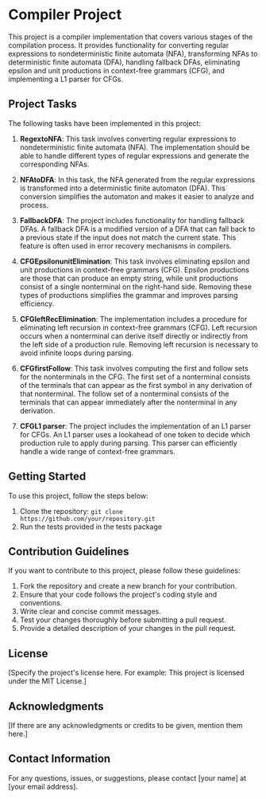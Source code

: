 # Compiler Project

This project is a compiler implementation that covers various stages of the compilation process. It provides functionality for converting regular expressions to nondeterministic finite automata (NFA), transforming NFAs to deterministic finite automata (DFA), handling fallback DFAs, eliminating epsilon and unit productions in context-free grammars (CFG), and implementing a L1 parser for CFGs.

## Project Tasks

The following tasks have been implemented in this project:

1. **RegextoNFA**: This task involves converting regular expressions to nondeterministic finite automata (NFA). The implementation should be able to handle different types of regular expressions and generate the corresponding NFAs.

2. **NFAtoDFA**: In this task, the NFA generated from the regular expressions is transformed into a deterministic finite automaton (DFA). This conversion simplifies the automaton and makes it easier to analyze and process.

3. **FallbackDFA**: The project includes functionality for handling fallback DFAs. A fallback DFA is a modified version of a DFA that can fall back to a previous state if the input does not match the current state. This feature is often used in error recovery mechanisms in compilers.

4. **CFGEpsilonunitElimination**: This task involves eliminating epsilon and unit productions in context-free grammars (CFG). Epsilon productions are those that can produce an empty string, while unit productions consist of a single nonterminal on the right-hand side. Removing these types of productions simplifies the grammar and improves parsing efficiency.

5. **CFGleftRecElimination**: The implementation includes a procedure for eliminating left recursion in context-free grammars (CFG). Left recursion occurs when a nonterminal can derive itself directly or indirectly from the left side of a production rule. Removing left recursion is necessary to avoid infinite loops during parsing.

6. **CFGfirstFollow**: This task involves computing the first and follow sets for the nonterminals in the CFG. The first set of a nonterminal consists of the terminals that can appear as the first symbol in any derivation of that nonterminal. The follow set of a nonterminal consists of the terminals that can appear immediately after the nonterminal in any derivation.

7. **CFGL1 parser**: The project includes the implementation of an L1 parser for CFGs. An L1 parser uses a lookahead of one token to decide which production rule to apply during parsing. This parser can efficiently handle a wide range of context-free grammars.

## Getting Started

To use this project, follow the steps below:

1. Clone the repository: `git clone https://github.com/your/repository.git`
2. Run the tests provided in the tests package

## Contribution Guidelines

If you want to contribute to this project, please follow these guidelines:

1. Fork the repository and create a new branch for your contribution.
2. Ensure that your code follows the project's coding style and conventions.
3. Write clear and concise commit messages.
4. Test your changes thoroughly before submitting a pull request.
5. Provide a detailed description of your changes in the pull request.

## License

[Specify the project's license here. For example: This project is licensed under the MIT License.]

## Acknowledgments

[If there are any acknowledgments or credits to be given, mention them here.]

## Contact Information

For any questions, issues, or suggestions, please contact [your name] at [your email address].
